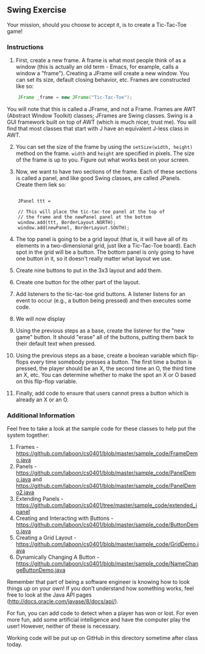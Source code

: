 ## Swing Exercise

Your mission, should you choose to accept it, is to create a Tic-Tac-Toe game!

### Instructions

1. First, create a new frame.  A frame is what most people think of as a window (this is actually an old term - Emacs, for example, calls a window a "frame").  Creating a JFrame will create a new window.  You can set its size, default closing behavior, etc.  Frames are constructed like so:

```java
    JFrame _frame = new JFrame("Tic-Tac-Toe");
```

You will note that this is called a JFrame, and not a Frame.  Frames are AWT (Abstract Window Toolkit) classes; JFrames are Swing classes.  Swing is a GUI framework built on top of AWT (which is much nicer, trust me).  You will find that most classes that start with J have an equivalent J-less class in AWT.

2. You can set the size of the frame by using the `setSize(width, height)` method on the frame.  `width` and `height` are specified in pixels.  The size of the frame is up to you.  Figure out what works best on your screen.

3. Now, we want to have two sections of the frame.  Each of these sections is called a panel, and like good Swing classes, are called JPanels.  Create them liek so:

```

	JPanel ttt = 

	// This will place the tic-tac-toe panel at the top of
	// the frame and the newPanel panel at the bottom
	window.add(ttt, BorderLayout.NORTH);
	window.add(newPanel, BorderLayout.SOUTH);

```

4. The top panel is going to be a grid layout (that is, it will have all of its elements in a two-dimensional grid, just like a Tic-Tac-Toe board).  Each spot in the grid will be a button.  The bottom panel is only going to have one button in it, so it doesn't really matter what layout we use.

5. Create nine buttons to put in the 3x3 layout and add them.

6. Create one button for the other part of the layout.

7. Add listeners to the tic-tac-toe grid buttons.  A listener listens for an event to occur (e.g., a button being pressed) and then executes some code.  

8. We will now display

8. Using the previous steps as a base, create the listener for the "new game" button.  It should "erase" all of the buttons, putting them back to their default text when pressed.

9. Using the previous steps as a base, create a boolean variable which flip-flops every time somebody presses a button.  The first time a button is pressed, the player should be an X, the second time an O, the third time an X, etc.  You can determine whether to make the spot an X or O based on this flip-flop variable.

10. Finally, add code to ensure that users cannot press a button which is already an X or an O.

### Additional Information

Feel free to take a look at the sample code for these classes to help put the system together:

1. Frames - https://github.com/laboon/cs0401/blob/master/sample_code/FrameDemo.java
1. Panels - https://github.com/laboon/cs0401/blob/master/sample_code/PanelDemo.java and https://github.com/laboon/cs0401/blob/master/sample_code/PanelDemo2.java
2. Extending Panels - https://github.com/laboon/cs0401/tree/master/sample_code/extended_jpanel
3. Creating and Interacting with Buttons - https://github.com/laboon/cs0401/blob/master/sample_code/ButtonDemo.java
4. Creating a Grid Layout - https://github.com/laboon/cs0401/blob/master/sample_code/GridDemo.java
5. Dynamically Changing A Button - https://github.com/laboon/cs0401/blob/master/sample_code/NameChangeButtonDemo.java

Remember that part of being a software engineer is knowing how to look things up on your own!  If you don't understand how something works, feel free to look at the Java API pages (http://docs.oracle.com/javase/8/docs/api/).  

For fun, you can add code to detect when a player has won or lost.  For even more fun, add some artificial intelligence and have the computer play the user!  However, neither of these is necessary.

Working code will be put up on GitHub in this directory sometime after class today.